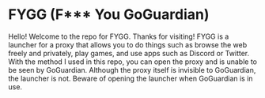 # FYGG (F*** You GoGuardian)
Hello! Welcome to the repo for FYGG. Thanks for visiting!
FYGG is a launcher for a proxy that allows you to do things such as browse the web freely and privately, play games, and use apps such as Discord or Twitter.
With the method I used in this repo, you can open the proxy and is unable to be seen by GoGuardian.
Although the proxy itself is invisible to GoGuardian, the launcher is not. Beware of opening the launcher when GoGuardian is in use.
